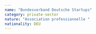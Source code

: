 ```yaml
---
name: "Bundesverband Deutsche Startups"
category: private-sector
nature: "Association professionnelle "
nationality: DEU
---
```

